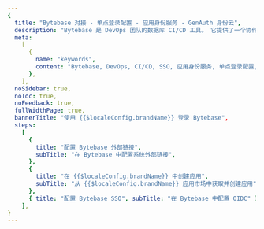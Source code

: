 ```yaml
---
{
  title: "Bytebase 对接 - 单点登录配置 - 应用身份服务 - GenAuth 身份云",
  description: "Bytebase 是 DevOps 团队的数据库 CI/CD 工具。 它提供了一个协作工作区来帮助开发人员和 DBA 管理数据库开发生命周期。",
  meta:
    [
      {
        name: "keywords",
        content: "Bytebase, DevOps, CI/CD, SSO, 应用身份服务, 单点登录配置, Authing身份云",
      },
    ],
  noSidebar: true,
  noToc: true,
  noFeedback: true,
  fullWidthPage: true,
  bannerTitle: "使用 {{$localeConfig.brandName}} 登录 Bytebase",
  steps:
    [
      {
        title: "配置 Bytebase 外部链接",
        subTitle: "在 Bytebase 中配置系统外部链接",
      },
      {
        title: "在 {{$localeConfig.brandName}} 中创建应用",
        subTitle: "从 {{$localeConfig.brandName}} 应用市场中获取并创建应用",
      },
      { title: "配置 Bytebase SSO", subTitle: "在 Bytebase 中配置 OIDC" },
    ],
}
---
```


<IntegrationDetail/>
